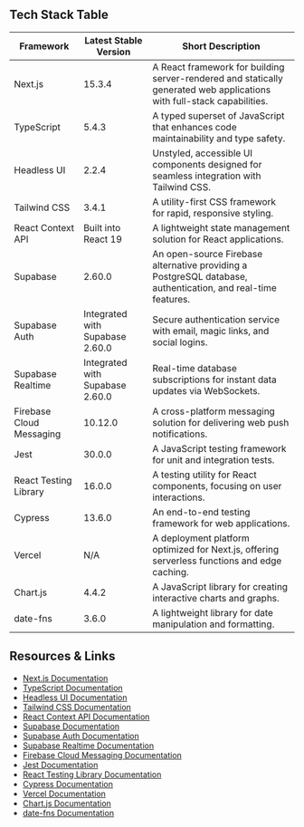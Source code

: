 ## Tech Stack Table

| Framework                 | Latest Stable Version | Short Description                                                                 |
|---------------------------|-----------------------|-----------------------------------------------------------------------------------|
| Next.js                   | 15.3.4                | A React framework for building server-rendered and statically generated web applications with full-stack capabilities. |
| TypeScript                | 5.4.3                 | A typed superset of JavaScript that enhances code maintainability and type safety. |
| Headless UI               | 2.2.4                 | Unstyled, accessible UI components designed for seamless integration with Tailwind CSS. |
| Tailwind CSS              | 3.4.1                 | A utility-first CSS framework for rapid, responsive styling.                       |
| React Context API         | Built into React 19   | A lightweight state management solution for React applications.                   |
| Supabase                  | 2.60.0                | An open-source Firebase alternative providing a PostgreSQL database, authentication, and real-time features. |
| Supabase Auth             | Integrated with Supabase 2.60.0 | Secure authentication service with email, magic links, and social logins. |
| Supabase Realtime         | Integrated with Supabase 2.60.0 | Real-time database subscriptions for instant data updates via WebSockets. |
| Firebase Cloud Messaging  | 10.12.0               | A cross-platform messaging solution for delivering web push notifications.        |
| Jest                      | 30.0.0                | A JavaScript testing framework for unit and integration tests.                    |
| React Testing Library     | 16.0.0                | A testing utility for React components, focusing on user interactions.            |
| Cypress                   | 13.6.0                | An end-to-end testing framework for web applications.                             |
| Vercel                    | N/A                   | A deployment platform optimized for Next.js, offering serverless functions and edge caching. |
| Chart.js                  | 4.4.2                 | A JavaScript library for creating interactive charts and graphs.                  |
| date-fns                  | 3.6.0                 | A lightweight library for date manipulation and formatting.                       |

## Resources & Links

- [Next.js Documentation](https://nextjs.org/docs)
- [TypeScript Documentation](https://www.typescriptlang.org/docs/)
- [Headless UI Documentation](https://headlessui.com/)
- [Tailwind CSS Documentation](https://tailwindcss.com/docs)
- [React Context API Documentation](https://react.dev/learn/passing-data-deeply-with-context)
- [Supabase Documentation](https://supabase.com/docs)
- [Supabase Auth Documentation](https://supabase.com/docs/guides/auth)
- [Supabase Realtime Documentation](https://supabase.com/docs/guides/realtime)
- [Firebase Cloud Messaging Documentation](https://firebase.google.com/docs/cloud-messaging)
- [Jest Documentation](https://jestjs.io/docs/getting-started)
- [React Testing Library Documentation](https://testing-library.com/docs/react-testing-library/intro/)
- [Cypress Documentation](https://docs.cypress.io/)
- [Vercel Documentation](https://vercel.com/docs)
- [Chart.js Documentation](https://www.chartjs.org/docs/)
- [date-fns Documentation](https://date-fns.org/docs/)